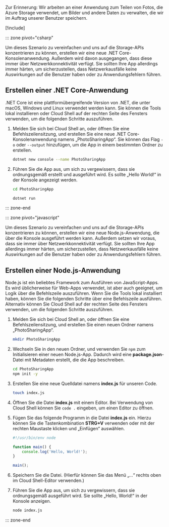 Zur Erinnerung: Wir arbeiten an einer Anwendung zum Teilen von Fotos, die Azure Storage verwendet, um Bilder und andere Daten zu verwalten, die wir im Auftrag unserer Benutzer speichern.

[!include[](../../../includes/azure-sandbox-activate.md)]

::: zone pivot="csharp"

Um dieses Szenario zu vereinfachen und uns auf die Storage-APIs konzentrieren zu können, erstellen wir eine neue .NET Core-Konsolenanwendung. Außerdem wird davon ausgegangen, dass diese immer über Netzwerkkonnektivität verfügt. Sie sollten Ihre App allerdings immer härten, um sicherzustellen, dass Netzwerkausfälle keine Auswirkungen auf die Benutzer haben oder zu Anwendungsfehlern führen.

## <a name="create-a-net-core-application"></a>Erstellen einer .NET Core-Anwendung

.NET Core ist eine plattformübergreifende Version von .NET, die unter macOS, Windows und Linux verwendet werden kann. Sie können die Tools lokal installieren oder Cloud Shell auf der rechten Seite des Fensters verwenden, um die folgenden Schritte auszuführen.

1. Melden Sie sich bei Cloud Shell an, oder öffnen Sie eine Befehlszeilensitzung, und erstellen Sie eine neue .NET Core-Konsolenanwendung namens „PhotoSharingApp“. Sie können das Flag `-o` oder `--output` hinzufügen, um die App in einem bestimmten Ordner zu erstellen.

    ```bash
    dotnet new console --name PhotoSharingApp
    ```

1. Führen Sie die App aus, um sich zu vergewissern, dass sie ordnungsgemäß erstellt und ausgeführt wird. Es sollte „Hello World!“ in der Konsole angezeigt werden.

    ```bash
    cd PhotoSharingApp
    
    dotnet run
    ```
::: zone-end

::: zone pivot="javascript"

Um dieses Szenario zu vereinfachen und uns auf die Storage-APIs konzentrieren zu können, erstellen wir eine neue Node.js-Anwendung, die über die Konsole ausgeführt werden kann. Außerdem setzen wir voraus, dass sie immer über Netzwerkkonnektivität verfügt. Sie sollten Ihre App allerdings immer härten, um sicherzustellen, dass Netzwerkausfälle keine Auswirkungen auf die Benutzer haben oder zu Anwendungsfehlern führen.

## <a name="create-a-nodejs-application"></a>Erstellen einer Node.js-Anwendung

Node.js ist ein beliebtes Framework zum Ausführen von JavaScript-Apps. Es wird üblicherweise für Web-Apps verwendet, ist aber auch geeignet, um Logik über die Befehlszeile auszuführen. Wenn Sie die Tools lokal installiert haben, können Sie die folgenden Schritte über eine Befehlszeile ausführen. Alternativ können Sie Cloud Shell auf der rechten Seite des Fensters verwenden, um die folgenden Schritte auszuführen.

1. Melden Sie sich bei Cloud Shell an, oder öffnen Sie eine Befehlszeilensitzung, und erstellen Sie einen neuen Ordner namens „PhotoSharingApp“.

    ```bash
    mkdir PhotoSharingApp
    ```

1. Wechseln Sie in den neuen Ordner, und verwenden Sie `npm` zum Initialisieren einer neuen Node.js-App. Dadurch wird eine **package.json**-Datei mit Metadaten erstellt, die die App beschreiben.

    ```bash
    cd PhotoSharingApp
    npm init -y
    ```

1. Erstellen Sie eine neue Quelldatei namens **index.js** für unseren Code.

    ```bash
    touch index.js
    ```

1. Öffnen Sie die Datei **index.js** mit einem Editor. Bei Verwendung von Cloud Shell können Sie `code .` eingeben, um einen Editor zu öffnen.

1. Fügen Sie das folgende Programm in die Datei **index.js** ein. Hierzu können Sie die Tastenkombination **STRG+V** verwenden oder mit der rechten Maustaste klicken und „Einfügen“ auswählen.

    ```javascript
    #!/usr/bin/env node
    
    function main() {
        console.log('Hello, World!');
    }
    
    main();
    ```
1. Speichern Sie die Datei. (Hierfür können Sie das Menü „...“ rechts oben im Cloud Shell-Editor verwenden.)

1. Führen Sie die App aus, um sich zu vergewissern, dass sie ordnungsgemäß ausgeführt wird. Sie sollte „Hello, World!“ in der Konsole anzeigen.

    ```bash
    node index.js
    ```

::: zone-end